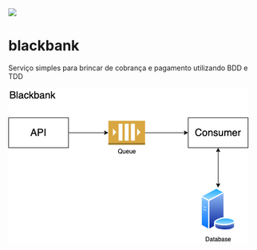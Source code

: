 <a href="https://codecov.io/gh/brucorreiatw/blackbank" >
<img src="https://codecov.io/gh/brucorreiatw/blackbank/branch/main/graph/badge.svg?token=8WM8Y97396"/>
</a>

# blackbank
Serviço simples para brincar de cobrança e pagamento utilizando BDD e TDD

<img src="https://github.com/brucorreiatw/blackbank/blob/main/images/blackbank.drawio.png?raw=true">